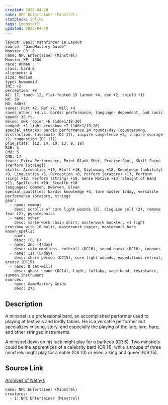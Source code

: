 ```yaml
---
created: 2023-04-28
name: NPC Entertainer (Minstrel)
statblock: inline
tags: [monster]
updated: 2023-04-28
---
```

```statblock
layout: Basic Pathfinder 1e Layout
source: "GameMastery Guide"
Monster_CR: 5
name: NPC Entertainer (Minstrel)
Monster_XP: 1600
race: Human
class: bard 6
alignment: N
size: Medium
type: humanoid
INI: +2
perception: +8
AC: 17, touch 12, flat-footed 15 (armor +4, dex +2, shield +1)
HP: 30
HD: 6d8+3
saves: Fort +2, Ref +7, Will +4
saves_other: +4 vs. bardic performance, language- dependent, and sonic
speed: 30 ft.
melee: mwk rapier +6 (1d6+1/18-20)
ranged: +1 light crossbow +7 (1d8+1/19-20)
special_attacks: bardic performance 24 rounds/day (countersong, distraction, fascinate [DC 17], inspire competence +2, inspire courage +2, suggestion [DC 17])
pf1e_stats: [12, 14, 10, 13, 8, 18]
BAB: 4
CMB: 5
CMD: 17
feats: Extra Performance, Point Blank Shot, Precise Shot, Skill Focus (Perform [String])
skills: Acrobatics +10, Bluff +18, Diplomacy +18, Knowledge (nobility) +9, Linguistics +5, Perception +8, Perform (oratory) +13, Perform (sing) +13, Perform (string) +18, Sense Motive +13, Sleight of Hand +11, Spellcraft +10, Stealth +10
languages: Common, Dwarven, Elven
special_qualities: bardic knowledge +3, lore master 1/day, versatile performance (oratory, string)
gear:
  - name: combat
    desc: scrolls of cure light wounds (2), disguise self (2), remove fear (2), pyrotechnics
  - name: other
    desc: masterwork chain shirt, masterwork buckler, +1 light crossbow with 10 bolts, masterwork rapier, masterwork harp
known_spells:
  - name:
    desc: (CL 6)
  - name: 2nd (4/day)
    desc: calm emotions, enthrall (DC16), sound burst (DC16), tongues
  - name: 1st (5/day)
    desc: charm person (DC15), cure light wounds, expeditious retreat, grease (DC15)
  - name: 0 (at-will)
    desc: ghost sound (DC14), light, lullaby, mage hand, resistance, summon instrument
sources:
  - name: GameMastery Guide
    desc: 273
```
## Description
A minstrel is a professional bard, an accomplished performer used to playing at festivals and lordly tables. He is a versatile performer but specializes in song, story, and especially the playing of the lute, lyre, harp, and other stringed instruments.

A minstrel down on his luck might play for a barkeep (CR 6). Two minstrels could be the apprentices of a celebrity bard (CR 11), while a troupe of three minstrels might play for a noble (CR 10) or even a king and queen (CR 15).
## Source Link
[Archives of Nethys](https://aonprd.com/NPCDisplay.aspx?ItemName=Entertainer%20(Minstrel))
```encounter-table
name: NPC Entertainer (Minstrel)
creatures:
  - 1: NPC Entertainer (Minstrel)
```

